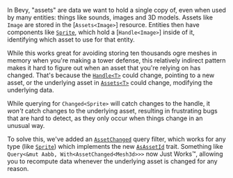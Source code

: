In Bevy, "assets" are data we want to hold a single copy of, even when used by many entities: things like sounds, images and 3D models.
Assets like `Image` are stored in the [`Assets<Image>`] resource. Entities then have components like [`Sprite`], which hold a [`Handle<Image>`] inside of it, identifying which asset to use for that entity.

While this works great for avoiding storing ten thousands ogre meshes in memory when you're making a tower defense,
this relatively indirect pattern makes it hard to figure out when an asset that you're relying on has changed.
That's because the [`Handle<T>`] could change, pointing to a new asset, or the underlying asset in [`Assets<T>`] could change,
modifying the underlying data.

While querying for `Changed<Sprite>` will catch changes to the handle, it *won't* catch changes to the underlying asset,
resulting in frustrating bugs that are hard to detect, as they only occur when things change in an unusual way.

To solve this, we've added an [`AssetChanged`] query filter, which works for any type (like [`Sprite`])
which implements the new [`AsAssetId`] trait.
Something like `Query<&mut Aabb, With<AssetChanged<Mesh3d>>>` now Just Works™, allowing you to recompute data whenever the underlying asset is changed for any reason.

[`Assets<T>`]: https://docs.rs/bevy/0.16/bevy/asset/struct.Assets.html
[`Sprite`]: https://docs.rs/bevy/0.16/bevy/prelude/struct.Sprite.html
[`Handle<T>`]: https://docs.rs/bevy/0.16/bevy/asset/enum.Handle.html
[`AssetChanged`]: https://docs.rs/bevy/0.16/bevy/asset/prelude/struct.AssetChanged.html
[`AsAssetId`]: https://docs.rs/bevy/0.16/bevy/asset/trait.AsAssetId.html
